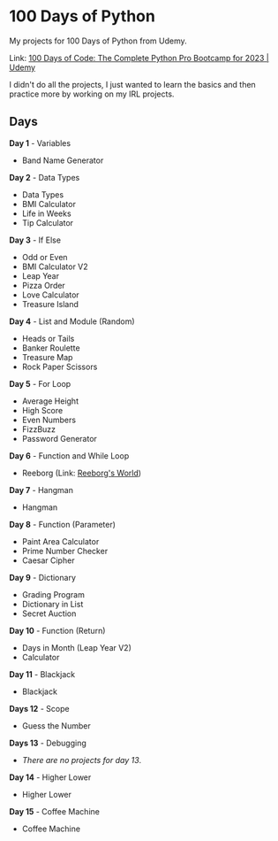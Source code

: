 # 100 Days of Python

My projects for 100 Days of Python from Udemy.

Link: [100 Days of Code: The Complete Python Pro Bootcamp for 2023 | Udemy](https://www.udemy.com/course/100-days-of-code/)

I didn't do all the projects, I just wanted to learn the basics and then practice more by working on my IRL projects.

## Days

**Day 1** - Variables
- Band Name Generator

**Day 2** - Data Types
- Data Types
- BMI Calculator
- Life in Weeks
- Tip Calculator

**Day 3** - If Else
- Odd or Even
- BMI Calculator V2
- Leap Year
- Pizza Order
- Love Calculator
- Treasure Island

**Day 4** - List and Module (Random)
- Heads or Tails
- Banker Roulette
- Treasure Map
- Rock Paper Scissors

**Day 5** - For Loop
- Average Height
- High Score
- Even Numbers
- FizzBuzz
- Password Generator

**Day 6** - Function and While Loop
- Reeborg (Link: [Reeborg's World](https://reeborg.ca/reeborg.html))

**Day 7** - Hangman
- Hangman

**Day 8** - Function (Parameter)
- Paint Area Calculator
- Prime Number Checker
- Caesar Cipher

**Day 9** - Dictionary
- Grading Program
- Dictionary in List
- Secret Auction

**Day 10** - Function (Return)
- Days in Month (Leap Year V2)
- Calculator

**Day 11** - Blackjack
- Blackjack

**Days 12** - Scope
- Guess the Number

**Days 13** - Debugging
- *There are no projects for day 13*.

**Day 14** - Higher Lower
- Higher Lower

**Day 15** - Coffee Machine
- Coffee Machine
